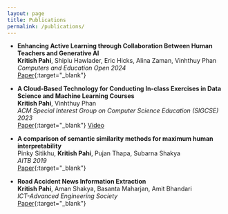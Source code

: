 ```yaml
---
layout: page
title: Publications
permalink: /publications/
---
```

<!-- **2024** -->

- **Enhancing Active Learning through Collaboration Between Human Teachers and Generative AI**  
  **Kritish Pahi**, Shiplu Hawlader, Eric Hicks, Alina Zaman, Vinhthuy Phan  
  *Computers and Education Open 2024*  
  [Paper](https://www.sciencedirect.com/science/article/pii/S2666557324000235){:target="_blank"}

<!-- **2023** -->

- **A Cloud-Based Technology for Conducting In-class Exercises in Data Science and Machine Learning Courses**  
  **Kritish Pahi**, Vinhthuy Phan  
  *ACM Special Interest Group on Computer Science Education (SIGCSE) 2023*  
  [Paper](https://dl.acm.org/doi/abs/10.1145/3545945.3569838){:target="_blank"}
  [Video]()

<!-- **2019** -->
- **A comparison of semantic similarity methods for maximum human interpretability**  
  Pinky Sitikhu, **Kritish Pahi**, Pujan Thapa, Subarna Shakya
  <br>
  *AITB 2019*
  <br>
  [Paper](https://arxiv.org/pdf/1910.09129){:target="_blank"}

<!-- **2018** -->
- **Road Accident News Information Extraction**  
  **Kritish Pahi**, Aman Shakya, Basanta Maharjan, Amit Bhandari
  <br>
  *ICT-Advanced Engineering Society*
  <br>
  [Paper](https://www.researchgate.net/profile/Kritish-Pahi/publication/344323165_Road_Accident_News_Information_Extraction/links/5f6792dc92851c14bc8bbeb5/Road-Accident-News-Information-Extraction.pdf){:target="_blank"}